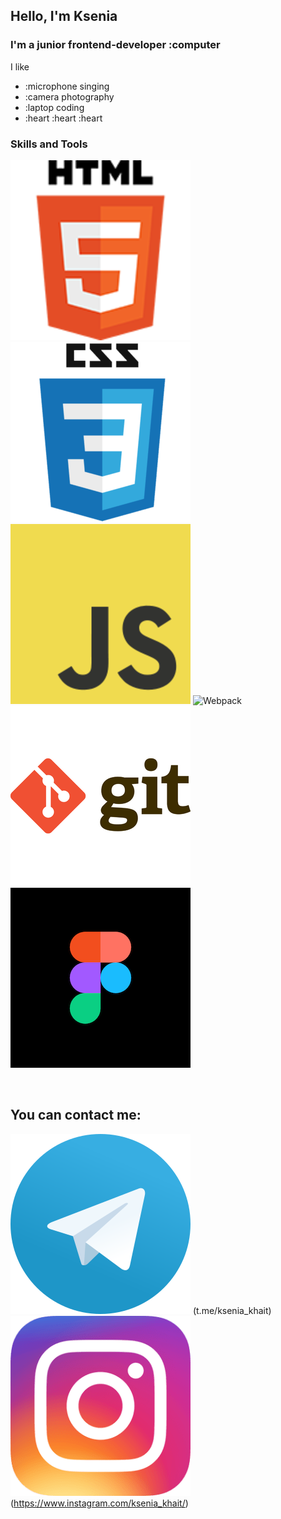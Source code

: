 ## Hello, I'm Ksenia

### I'm a junior frontend-developer :computer

I like
- :microphone singing
- :camera photography
- :laptop coding
- :heart :heart :heart

### Skills and Tools

![HTML5](https://raw.githubusercontent.com/github/explore/80688e429a7d4ef2fca1e82350fe8e3517d3494d/topics/html/html.png) 
![CSS3](https://raw.githubusercontent.com/github/explore/80688e429a7d4ef2fca1e82350fe8e3517d3494d/topics/css/css.png)
![JavaScript](https://raw.githubusercontent.com/github/explore/80688e429a7d4ef2fca1e82350fe8e3517d3494d/topics/javascript/javascript.png) 
![Webpack](https://raw.githubusercontent.com/github/explore/80688e429a7d4ef2fca1e82350fe8e3517d3494d/topics/webpack/webpack.png") 
![Git](https://raw.githubusercontent.com/github/explore/80688e429a7d4ef2fca1e82350fe8e3517d3494d/topics/git/git.png) 
![Figma](https://raw.githubusercontent.com/github/explore/05d0f0dfceafd861bdf2b53559399dae7b2e2d8b/topics/figma/figma.png) 


<br/>

## You can contact me:
![Telegram](https://raw.githubusercontent.com/github/explore/80688e429a7d4ef2fca1e82350fe8e3517d3494d/topics/telegram/telegram.png) (t.me/ksenia_khait)
![Instagram](https://raw.githubusercontent.com/github/explore/06c46459e7947c8a25f72798af696d66e202ac39/topics/instagram/instagram.png) (https://www.instagram.com/ksenia_khait/)
